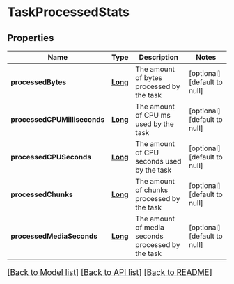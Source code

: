 # TaskProcessedStats
## Properties

Name | Type | Description | Notes
------------ | ------------- | ------------- | -------------
**processedBytes** | [**Long**](long.md) | The amount of bytes processed by the task | [optional] [default to null]
**processedCPUMilliseconds** | [**Long**](long.md) | The amount of CPU ms used by the task | [optional] [default to null]
**processedCPUSeconds** | [**Long**](long.md) | The amount of CPU seconds used by the task | [optional] [default to null]
**processedChunks** | [**Long**](long.md) | The amount of chunks processed by the task | [optional] [default to null]
**processedMediaSeconds** | [**Long**](long.md) | The amount of media seconds processed by the task | [optional] [default to null]

[[Back to Model list]](../README.md#documentation-for-models) [[Back to API list]](../README.md#documentation-for-api-endpoints) [[Back to README]](../README.md)

<style>
     p, ul, ol, li { font-size: 18px !important;}
</style>

